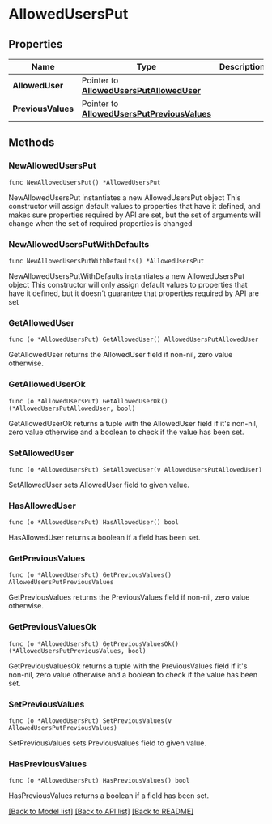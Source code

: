 # AllowedUsersPut

## Properties

Name | Type | Description | Notes
------------ | ------------- | ------------- | -------------
**AllowedUser** | Pointer to [**AllowedUsersPutAllowedUser**](AllowedUsersPutAllowedUser.md) |  | [optional] 
**PreviousValues** | Pointer to [**AllowedUsersPutPreviousValues**](AllowedUsersPutPreviousValues.md) |  | [optional] 

## Methods

### NewAllowedUsersPut

`func NewAllowedUsersPut() *AllowedUsersPut`

NewAllowedUsersPut instantiates a new AllowedUsersPut object
This constructor will assign default values to properties that have it defined,
and makes sure properties required by API are set, but the set of arguments
will change when the set of required properties is changed

### NewAllowedUsersPutWithDefaults

`func NewAllowedUsersPutWithDefaults() *AllowedUsersPut`

NewAllowedUsersPutWithDefaults instantiates a new AllowedUsersPut object
This constructor will only assign default values to properties that have it defined,
but it doesn't guarantee that properties required by API are set

### GetAllowedUser

`func (o *AllowedUsersPut) GetAllowedUser() AllowedUsersPutAllowedUser`

GetAllowedUser returns the AllowedUser field if non-nil, zero value otherwise.

### GetAllowedUserOk

`func (o *AllowedUsersPut) GetAllowedUserOk() (*AllowedUsersPutAllowedUser, bool)`

GetAllowedUserOk returns a tuple with the AllowedUser field if it's non-nil, zero value otherwise
and a boolean to check if the value has been set.

### SetAllowedUser

`func (o *AllowedUsersPut) SetAllowedUser(v AllowedUsersPutAllowedUser)`

SetAllowedUser sets AllowedUser field to given value.

### HasAllowedUser

`func (o *AllowedUsersPut) HasAllowedUser() bool`

HasAllowedUser returns a boolean if a field has been set.

### GetPreviousValues

`func (o *AllowedUsersPut) GetPreviousValues() AllowedUsersPutPreviousValues`

GetPreviousValues returns the PreviousValues field if non-nil, zero value otherwise.

### GetPreviousValuesOk

`func (o *AllowedUsersPut) GetPreviousValuesOk() (*AllowedUsersPutPreviousValues, bool)`

GetPreviousValuesOk returns a tuple with the PreviousValues field if it's non-nil, zero value otherwise
and a boolean to check if the value has been set.

### SetPreviousValues

`func (o *AllowedUsersPut) SetPreviousValues(v AllowedUsersPutPreviousValues)`

SetPreviousValues sets PreviousValues field to given value.

### HasPreviousValues

`func (o *AllowedUsersPut) HasPreviousValues() bool`

HasPreviousValues returns a boolean if a field has been set.


[[Back to Model list]](../README.md#documentation-for-models) [[Back to API list]](../README.md#documentation-for-api-endpoints) [[Back to README]](../README.md)


